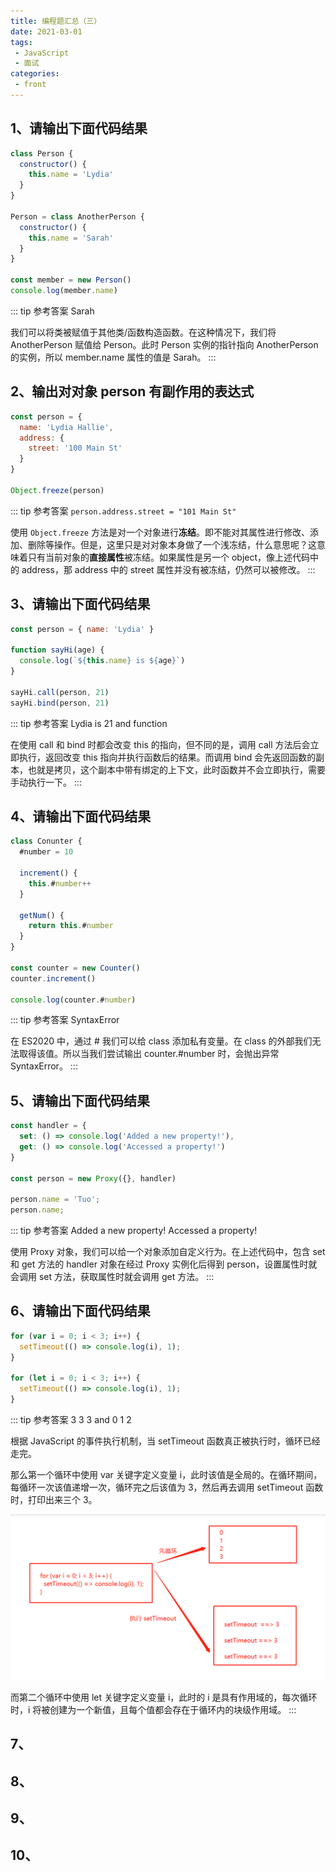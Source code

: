 ```yaml
---
title: 编程题汇总（三）
date: 2021-03-01
tags:
 - JavaScript
 - 面试
categories:
 - front
---
```

## 1、请输出下面代码结果
```js
class Person {
  constructor() {
    this.name = 'Lydia'
  }
}

Person = class AnotherPerson {
  constructor() {
    this.name = 'Sarah'
  }
}

const member = new Person()
console.log(member.name)
```

::: tip 参考答案
Sarah

我们可以将类被赋值于其他类/函数构造函数。在这种情况下，我们将 AnotherPerson 赋值给 Person。此时 Person 实例的指针指向 AnotherPerson 的实例，所以 member.name 属性的值是 Sarah。
:::

## 2、输出对对象 person 有副作用的表达式
```js
const person = {
  name: 'Lydia Hallie',
  address: {
    street: '100 Main St'
  }
}

Object.freeze(person)
```

::: tip 参考答案
`person.address.street = "101 Main St"`

使用 `Object.freeze` 方法是对一个对象进行**冻结**。即不能对其属性进行修改、添加、删除等操作。但是，这里只是对对象本身做了一个浅冻结，什么意思呢？这意味着只有当前对象的**直接属性**被冻结。如果属性是另一个 object，像上述代码中的 address，那 address 中的 street 属性并没有被冻结，仍然可以被修改。
:::

## 3、请输出下面代码结果
```js
const person = { name: 'Lydia' }

function sayHi(age) {
  console.log(`${this.name} is ${age}`)
}

sayHi.call(person, 21)
sayHi.bind(person, 21)
```

::: tip 参考答案
Lydia is 21 and function

在使用 call 和 bind 时都会改变 this 的指向，但不同的是，调用 call 方法后会立即执行，返回改变 this 指向并执行函数后的结果。而调用 bind 会先返回函数的副本，也就是拷贝，这个副本中带有绑定的上下文，此时函数并不会立即执行，需要手动执行一下。
:::

## 4、请输出下面代码结果
```js
class Conunter {
  #number = 10

  increment() {
    this.#number++
  }

  getNum() {
    return this.#number
  }
}

const counter = new Counter()
counter.increment()

console.log(counter.#number)
```

::: tip 参考答案
SyntaxError

在 ES2020 中，通过 # 我们可以给 class 添加私有变量。在 class 的外部我们无法取得该值。所以当我们尝试输出 counter.#number 时，会抛出异常 SyntaxError。
:::
## 5、请输出下面代码结果
```js
const handler = {
  set: () => console.log('Added a new property!'),
  get: () => console.log('Accessed a property!')
}

const person = new Proxy({}, handler)

person.name = 'Tuo';
person.name;
```

::: tip 参考答案
Added a new property! Accessed a property!

使用 Proxy 对象，我们可以给一个对象添加自定义行为。在上述代码中，包含 set 和 get 方法的 handler 对象在经过 Proxy 实例化后得到 person，设置属性时就会调用 set 方法，获取属性时就会调用 get 方法。
:::

## 6、请输出下面代码结果
```js
for (var i = 0; i < 3; i++) {
  setTimeout(() => console.log(i), 1);
}

for (let i = 0; i < 3; i++) {
  setTimeout(() => console.log(i), 1);
}
```

::: tip 参考答案
3 3 3 and 0 1 2

根据 JavaScript 的事件执行机制，当 setTimeout 函数真正被执行时，循环已经走完。

那么第一个循环中使用 var 关键字定义变量 i，此时该值是全局的。在循环期间，每循环一次该值递增一次，循环完之后该值为 3，然后再去调用 setTimeout 函数时，打印出来三个 3。

![](../imgs/setTimeout_log.png)

而第二个循环中使用 let 关键字定义变量 i，此时的 i 是具有作用域的，每次循环时，i 将被创建为一个新值，且每个值都会存在于循环内的块级作用域。
:::

## 7、

## 8、

## 9、

## 10、
